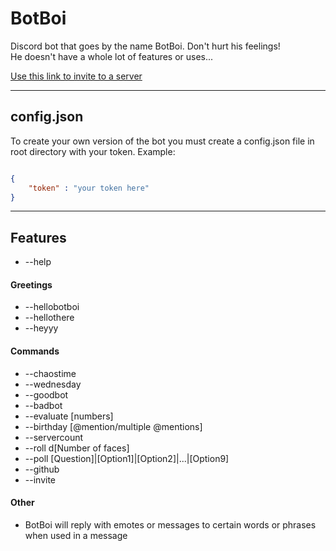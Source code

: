 BotBoi
======

Discord bot that goes by the name BotBoi. Don't hurt his feelings!  
He doesn't have a whole lot of features or uses...

[Use this link to invite to a server](https://discordapp.com/api/oauth2/authorize?client_id=416406487024402432&permissions=523328&redirect_uri=https%3A%2F%2Fdiscordapp.com%2Fapi%2Foauth2%2Fauthorize%3Fclient_id%3D416406487024402432%26permissions%3D518208%26redirect_uri%3Dhttps%253A%252F%252Fdiscordapp.com%252Fapi%252Foauth2%252Fauthorize%253Fclient_&scope=bot)

---

## config.json

To create your own version of the bot you must create a config.json file in root directory with your token. Example:

```json

{
    "token" : "your token here"
}

```

---

## Features

* --help

#### Greetings

* --hellobotboi
* --hellothere
* --heyyy

#### Commands

* --chaostime
* --wednesday
* --goodbot
* --badbot
* --evaluate [numbers]
* --birthday [@mention/multiple @mentions]
* --servercount
* --roll d[Number of faces]
* --poll [Question]|[Option1]|[Option2]|...|[Option9]
* --github
* --invite

#### Other

* BotBoi will reply with emotes or messages to certain words or phrases when used in a message
